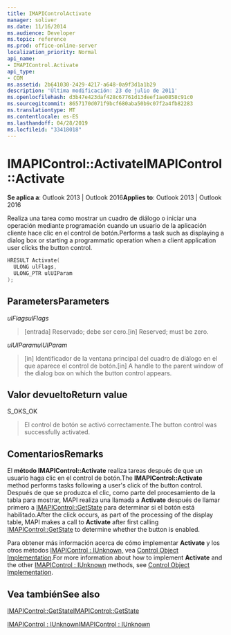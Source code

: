 ```yaml
---
title: IMAPIControlActivate
manager: soliver
ms.date: 11/16/2014
ms.audience: Developer
ms.topic: reference
ms.prod: office-online-server
localization_priority: Normal
api_name:
- IMAPIControl.Activate
api_type:
- COM
ms.assetid: 2b641030-2429-4217-a648-0a9f3d1a1b29
description: 'Última modificación: 23 de julio de 2011'
ms.openlocfilehash: d3b47e423daf428c67761d13deef1ae0858c91c0
ms.sourcegitcommit: 8657170d071f9bcf680aba50b9c07f2a4fb82283
ms.translationtype: MT
ms.contentlocale: es-ES
ms.lasthandoff: 04/28/2019
ms.locfileid: "33418018"
---
```

# <a name="imapicontrolactivate"></a><span data-ttu-id="90403-103">IMAPIControl::Activate</span><span class="sxs-lookup"><span data-stu-id="90403-103">IMAPIControl::Activate</span></span>

  
  
<span data-ttu-id="90403-104">**Se aplica a**: Outlook 2013 | Outlook 2016</span><span class="sxs-lookup"><span data-stu-id="90403-104">**Applies to**: Outlook 2013 | Outlook 2016</span></span> 
  
<span data-ttu-id="90403-105">Realiza una tarea como mostrar un cuadro de diálogo o iniciar una operación mediante programación cuando un usuario de la aplicación cliente hace clic en el control de botón.</span><span class="sxs-lookup"><span data-stu-id="90403-105">Performs a task such as displaying a dialog box or starting a programmatic operation when a client application user clicks the button control.</span></span>
  
```cpp
HRESULT Activate(
  ULONG ulFlags,
  ULONG_PTR ulUIParam
);
```

## <a name="parameters"></a><span data-ttu-id="90403-106">Parameters</span><span class="sxs-lookup"><span data-stu-id="90403-106">Parameters</span></span>

 <span data-ttu-id="90403-107">_ulFlags_</span><span class="sxs-lookup"><span data-stu-id="90403-107">_ulFlags_</span></span>
  
> <span data-ttu-id="90403-108">[entrada] Reservado; debe ser cero.</span><span class="sxs-lookup"><span data-stu-id="90403-108">[in] Reserved; must be zero.</span></span>
    
 <span data-ttu-id="90403-109">_ulUIParam_</span><span class="sxs-lookup"><span data-stu-id="90403-109">_ulUIParam_</span></span>
  
> <span data-ttu-id="90403-110">[in] Identificador de la ventana principal del cuadro de diálogo en el que aparece el control de botón.</span><span class="sxs-lookup"><span data-stu-id="90403-110">[in] A handle to the parent window of the dialog box on which the button control appears.</span></span>
    
## <a name="return-value"></a><span data-ttu-id="90403-111">Valor devuelto</span><span class="sxs-lookup"><span data-stu-id="90403-111">Return value</span></span>

<span data-ttu-id="90403-112">S_OK</span><span class="sxs-lookup"><span data-stu-id="90403-112">S_OK</span></span> 
  
> <span data-ttu-id="90403-113">El control de botón se activó correctamente.</span><span class="sxs-lookup"><span data-stu-id="90403-113">The button control was successfully activated.</span></span>
    
## <a name="remarks"></a><span data-ttu-id="90403-114">Comentarios</span><span class="sxs-lookup"><span data-stu-id="90403-114">Remarks</span></span>

<span data-ttu-id="90403-115">El **método IMAPIControl::Activate** realiza tareas después de que un usuario haga clic en el control de botón.</span><span class="sxs-lookup"><span data-stu-id="90403-115">The **IMAPIControl::Activate** method performs tasks following a user's click of the button control.</span></span> <span data-ttu-id="90403-116">Después de que se produzca el clic, como parte del procesamiento de la tabla para mostrar, MAPI realiza una llamada a **Activate** después de llamar primero a [IMAPIControl::GetState](imapicontrol-getstate.md) para determinar si el botón está habilitado.</span><span class="sxs-lookup"><span data-stu-id="90403-116">After the click occurs, as part of the processing of the display table, MAPI makes a call to **Activate** after first calling [IMAPIControl::GetState](imapicontrol-getstate.md) to determine whether the button is enabled.</span></span> 
  
<span data-ttu-id="90403-117">Para obtener más información acerca de cómo implementar **Activate** y los otros métodos [IMAPIControl : IUnknown,](imapicontroliunknown.md) vea [Control Object Implementation](control-object-implementation.md).</span><span class="sxs-lookup"><span data-stu-id="90403-117">For more information about how to implement **Activate** and the other [IMAPIControl : IUnknown](imapicontroliunknown.md) methods, see [Control Object Implementation](control-object-implementation.md).</span></span>
  
## <a name="see-also"></a><span data-ttu-id="90403-118">Vea también</span><span class="sxs-lookup"><span data-stu-id="90403-118">See also</span></span>



[<span data-ttu-id="90403-119">IMAPIControl::GetState</span><span class="sxs-lookup"><span data-stu-id="90403-119">IMAPIControl::GetState</span></span>](imapicontrol-getstate.md)
  
[<span data-ttu-id="90403-120">IMAPIControl : IUnknown</span><span class="sxs-lookup"><span data-stu-id="90403-120">IMAPIControl : IUnknown</span></span>](imapicontroliunknown.md)

